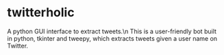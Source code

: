 # twitterholic
A python GUI interface to extract tweets.\n
This is a user-friendly bot built in python, tkinter and tweepy, which extracts tweets given a user name on Twitter.
